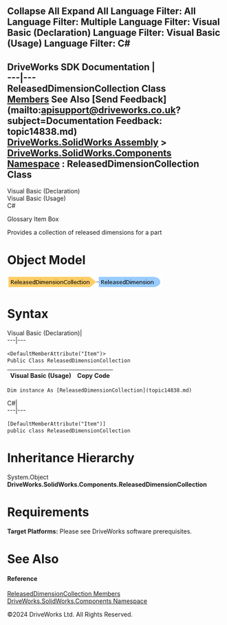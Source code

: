        

 Collapse All Expand All  Language Filter: All  Language Filter: Multiple  Language Filter: Visual Basic (Declaration) Language Filter: Visual Basic (Usage) Language Filter: C#  
---  
DriveWorks SDK Documentation  |   
---|---  
ReleasedDimensionCollection Class   
[Members](topic14839.md) See Also [Send Feedback](mailto:apisupport@driveworks.co.uk?subject=Documentation Feedback: topic14838.md)  
[DriveWorks.SolidWorks Assembly](topic13342.md) > [DriveWorks.SolidWorks.Components Namespace](topic13925.md) : ReleasedDimensionCollection Class  
---  
  
Visual Basic (Declaration)    
Visual Basic (Usage)    
C# 

Glossary Item Box

Provides a collection of released dimensions for a part 

# Object Model

![](dotnetdiagramimages/image840.png)

# Syntax

Visual Basic (Declaration)|   
---|---  
      
    
    <DefaultMemberAttribute("Item")>
    Public Class ReleasedDimensionCollection   
  
Visual Basic (Usage)| Copy Code  
---|---  
      
    
    Dim instance As [ReleasedDimensionCollection](topic14838.md)  
  
C#|   
---|---  
      
    
    [DefaultMemberAttribute("Item")]
    public class ReleasedDimensionCollection   
  
# Inheritance Hierarchy

System.Object  
**DriveWorks.SolidWorks.Components.ReleasedDimensionCollection**  


# Requirements

**Target Platforms:** Please see DriveWorks software prerequisites.

# See Also

#### Reference

[ReleasedDimensionCollection Members](topic14839.md)   
[DriveWorks.SolidWorks.Components Namespace](topic13925.md)

©2024 DriveWorks Ltd. All Rights Reserved.
